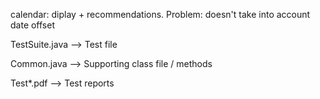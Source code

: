 calendar: diplay + recommendations. Problem: doesn't take into account date offset


TestSuite.java --> Test file

Common.java --> Supporting class file / methods

Test*.pdf --> Test reports

